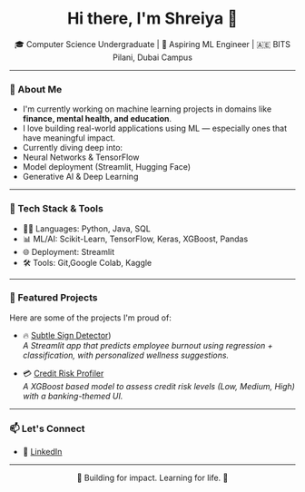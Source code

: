 <h1 align="center">Hi there, I'm Shreiya 👋</h1>
<p align="center">
  🎓 Computer Science Undergraduate | 🤖 Aspiring ML Engineer | 🇦🇪 BITS Pilani, Dubai Campus
</p>

---

### 🧠 About Me

-  I'm currently working on machine learning projects in domains like **finance, mental health, and education**.
-  I love building real-world applications using ML — especially ones that have meaningful impact.
-  Currently diving deep into:
  - Neural Networks & TensorFlow
  - Model deployment (Streamlit, Hugging Face)
  - Generative AI & Deep Learning

---

### 🔧 Tech Stack & Tools

- 👨‍💻 Languages: Python, Java, SQL
- 📊 ML/AI: Scikit-Learn, TensorFlow, Keras, XGBoost, Pandas
- 🌐 Deployment: Streamlit
- 🛠️ Tools: Git,Google Colab, Kaggle

---

### 📌 Featured Projects

Here are some of the projects I'm proud of:

- 🔥 [Subtle Sign Detector](https://github.com/Shreiya-Muthuvelan/subtle-sign-detector))  
  *A Streamlit app that predicts employee burnout using regression + classification, with personalized wellness suggestions.*

- 💳 [Credit Risk Profiler](https://github.com/Shreiya-Muthuvelan/Credit-Risk-Profiler)  
  *A XGBoost based model to assess credit risk levels (Low, Medium, High) with a banking-themed UI.*

---

### 📫 Let's Connect

- 💼 [LinkedIn](https://www.linkedin.com/in/shreiyamuthuvelan/)

---

<p align="center">🚀 Building for impact. Learning for life. 🤝</p>
